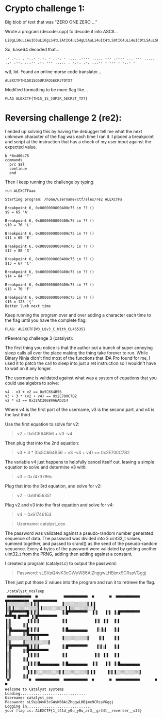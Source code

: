 # Crypto challenge 1:

Big blob of text that was "ZERO ONE ZERO ..."

Wrote a program (decoder.cpp) to decode it into ASCII...

```
Li0gLi0uLiAuIC0uLi0gLS4tLiAtIC4uLS4gLSAuLi4uIC4tLS0tIC4uLi4uIC0tLSAuLS0tLSAuLi4gLS0tIC4uLi4uIC4uLSAuLS0uIC4uLi0tIC4tLiAtLS0gLi4uLi4gLiAtLi0uIC4tLiAuLi4tLSAtIC0tLSAtIC0uLi0gLQ==
```

So, base64 decoded that...

```
.- .-.. . -..- -.-. - ..-. - .... .---- ..... --- .---- ... --- ..... ..- .--. ...-- .-. --- ..... . -.-. .-. ...-- - --- - -..- -
```

wtf, lol.  Found an online morse code translator...

```
ALEXCTFTH15O1SO5UP3RO5ECR3TOTXT
```
Modified formatting to be more flag like...

```
FLAG ALEXCTF{TH15_1S_5UP3R_5ECR3T_TXT}
```

# Reversing challenge 2 (re2):

I ended up solving this by having the debugger tell me what the next unknown character of the
flag was each time I ran it.  I placed a breakpoint and script at the instruction that has a check
of my user input against the expected value.

```
b *0x400c75
commands
  p/c $al
  continue
  end
```
Then I keep running the challenge by typing:

```
run ALEXCTFaaa

Starting program: /home/username/ctf/alex/re2 ALEXCTFa
 
Breakpoint 6, 0x0000000000400c75 in ?? ()
$9 = 65 'A'
 
Breakpoint 6, 0x0000000000400c75 in ?? ()
$10 = 76 'L'
 
Breakpoint 6, 0x0000000000400c75 in ?? ()
$11 = 69 'E'
 
Breakpoint 6, 0x0000000000400c75 in ?? ()
$12 = 88 'X'
 
Breakpoint 6, 0x0000000000400c75 in ?? ()
$13 = 67 'C'
 
Breakpoint 6, 0x0000000000400c75 in ?? ()
$14 = 84 'T'
 
Breakpoint 6, 0x0000000000400c75 in ?? ()
$15 = 70 'F'
 
Breakpoint 6, 0x0000000000400c75 in ?? ()
$16 = 123 '{'
Better luck next time
```

Keep running the program over and over adding a character each time to the flag until you have the complete flag:

```
FLAG: ALEXCTF{W3_L0v3_C_W1th_CL45535}
```

#Reversing challenge 3 (catalyst):

The first thing you notice is that the author put a bunch of super annoying sleep calls all over
the place making the thing take forever to run.  While Binary Ninja didn't find most of the
functions that IDA Pro found for me, I used it to patch the call to sleep into just a ret
instruction so I wouldn't have to wait on it any longer.

The username is validated against what was a system of equations that you could use algebra to
solve:

```
v4 - v3 + v2 == 0x5C664B56
v3 + 3 * (v2 + v4) == 0x2E700C7B2
v2 * v3 == 0x32AC30689A6AD314
```

Where v4 is the first part of the username, v3 is the second part, and v4 is the last third.

Use the first equation to solve for v2:

> v2 = 0x5C664B56 + v3 -v4

Then plug that into the 2nd equation:

> v3 + 3 * (0x5C664B56 + v3 -v4 + v4) == 0x2E700C7B2

The variable v4 just happens to helpfully cancel itself out, leaving a simple equation to solve
and determine v3 with:

> v3 = 0x7473796c

Plug that into the 3rd equation, and solve for v2:

> v2 = 0x6f65635f

Plug v2 and v3 into the first equation and solve for v4:

> v4 = 0x61746163

> Username: catalyst_ceo

The password was validated against a pseudo-random number generated sequence of data.  The
password was divided into 3 uint32_t values, summed together, and passed to srand() as the seed of
the pseudo-random sequence.  Every 4 bytes of the password were validated by getting another
uint32_t from the PRNG, adding then adding against a constant.

I created a program (catalyst.c) to output the password:

> Password: sLSVpQ4vK3cGWyW86AiZhggwLHBjmx9CRspVGggj

Then just put those 2 values into the program and run it to retrieve the flag.

```
./catalyst_nosleep 
 ▄▄▄▄▄▄▄▄▄▄▄  ▄            ▄▄▄▄▄▄▄▄▄▄▄  ▄       ▄  ▄▄▄▄▄▄▄▄▄▄▄  ▄▄▄▄▄▄▄▄▄▄▄  ▄▄▄▄▄▄▄▄▄▄▄ 
▐░░░░░░░░░░░▌▐░▌          ▐░░░░░░░░░░░▌▐░▌     ▐░▌▐░░░░░░░░░░░▌▐░░░░░░░░░░░▌▐░░░░░░░░░░░▌
▐░█▀▀▀▀▀▀▀█░▌▐░▌          ▐░█▀▀▀▀▀▀▀▀▀  ▐░▌   ▐░▌ ▐░█▀▀▀▀▀▀▀▀▀  ▀▀▀▀█░█▀▀▀▀ ▐░█▀▀▀▀▀▀▀▀▀ 
▐░▌       ▐░▌▐░▌          ▐░▌            ▐░▌ ▐░▌  ▐░▌               ▐░▌     ▐░▌          
▐░█▄▄▄▄▄▄▄█░▌▐░▌          ▐░█▄▄▄▄▄▄▄▄▄    ▐░▐░▌   ▐░▌               ▐░▌     ▐░█▄▄▄▄▄▄▄▄▄ 
▐░░░░░░░░░░░▌▐░▌          ▐░░░░░░░░░░░▌    ▐░▌    ▐░▌               ▐░▌     ▐░░░░░░░░░░░▌
▐░█▀▀▀▀▀▀▀█░▌▐░▌          ▐░█▀▀▀▀▀▀▀▀▀    ▐░▌░▌   ▐░▌               ▐░▌     ▐░█▀▀▀▀▀▀▀▀▀ 
▐░▌       ▐░▌▐░▌          ▐░▌            ▐░▌ ▐░▌  ▐░▌               ▐░▌     ▐░▌          
▐░▌       ▐░▌▐░█▄▄▄▄▄▄▄▄▄ ▐░█▄▄▄▄▄▄▄▄▄  ▐░▌   ▐░▌ ▐░█▄▄▄▄▄▄▄▄▄      ▐░▌     ▐░▌          
▐░▌       ▐░▌▐░░░░░░░░░░░▌▐░░░░░░░░░░░▌▐░▌     ▐░▌▐░░░░░░░░░░░▌     ▐░▌     ▐░▌          
 ▀         ▀  ▀▀▀▀▀▀▀▀▀▀▀  ▀▀▀▀▀▀▀▀▀▀▀  ▀       ▀  ▀▀▀▀▀▀▀▀▀▀▀       ▀       ▀           
Welcome to Catalyst systems
Loading..............................
Username: catalyst_ceo
Password: sLSVpQ4vK3cGWyW86AiZhggwLHBjmx9CRspVGggj
Logging in..............................
your flag is: ALEXCTF{1_t41d_y0u_y0u_ar3__gr34t__reverser__s33}
```


